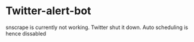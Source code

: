 # Twitter-alert-bot  
snscrape is currently not working. Twitter shut it down. Auto scheduling is hence dissabled
